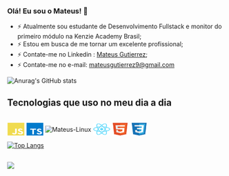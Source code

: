 ### Olá! Eu sou o Mateus! 👋

 - ⚡ Atualmente sou estudante de Desenvolvimento Fullstack e monitor do primeiro módulo na Kenzie Academy Brasil;
 - ⚡ Estou em busca de me tornar um excelente profissional;
 - ⚡ Contate-me no Linkedin : [Mateus Gutierrez](https:https://www.linkedin.com/in/mateus-gutierrez-a991aa1b9/);
 - ⚡ Contate-me no e-mail: mateusgutierrez9@gmail.com

<!--
**MateusGutierrez/MateusGutierrez** is a ✨ _special_ ✨ repository because its `README.md` (this file) appears on your GitHub profile.

Here are some ideas to get you started:

-->


![Anurag's GitHub stats](https://github-readme-stats.vercel.app/api?username=MateusGutierrez&show_icons=true&theme=dracula)

## Tecnologias que uso no meu dia a dia

<div style="display: inline_block"><br>
  <img align="center" alt="Rafa-Js" height="30" width="40" src="https://raw.githubusercontent.com/devicons/devicon/master/icons/javascript/javascript-plain.svg">
  <img align="center" alt="Rafa-Ts" height="30" width="40" src="https://raw.githubusercontent.com/devicons/devicon/master/icons/typescript/typescript-plain.svg">
  <img align="center" alt="Mateus-Linux" height="30" width="40" src="https://img.shields.io/badge/Linux-FCC624?style=for-the-badge&logo=linux&logoColor=black">
  <img align="center" alt="Rafa-React" height="30" width="40" src="https://raw.githubusercontent.com/devicons/devicon/master/icons/react/react-original.svg">
  <img align="center" alt="Rafa-HTML" height="30" width="40" src="https://raw.githubusercontent.com/devicons/devicon/master/icons/html5/html5-original.svg">
  <img align="center" alt="Rafa-CSS" height="30" width="40" src="https://raw.githubusercontent.com/devicons/devicon/master/icons/css3/css3-original.svg">
<!--   <img align="center" alt="Rafa-Python" height="30" width="40" src="https://raw.githubusercontent.com/devicons/devicon/master/icons/python/python-original.svg"> -->
<!--   <img align="center" alt="Rafa-Csharp" height="30" width="40" src="https://raw.githubusercontent.com/devicons/devicon/master/icons/csharp/csharp-original.svg"> -->

[![Top Langs](https://github-readme-stats.vercel.app/api/top-langs/?username=MateusGutierrez&hide_progress=true&theme=dark)](https://github.com/MateusGutierrez/github-readme-stats)

  ##
 
<div> 

  <a href="https://www.linkedin.com/in/mateus-gutierrez-a991aa1b9" target="_blank"><img src="https://img.shields.io/badge/-LinkedIn-%230077B5?style=for-the-badge&logo=linkedin&logoColor=white" target="_blank"></a> 
  
</div>
